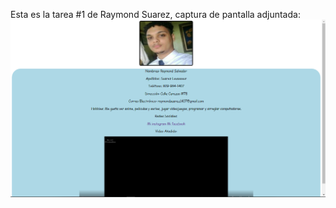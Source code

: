 Esta es la tarea #1 de Raymond Suarez, captura de pantalla adjuntada:
![Mi captura de pantalla](Captura.png)